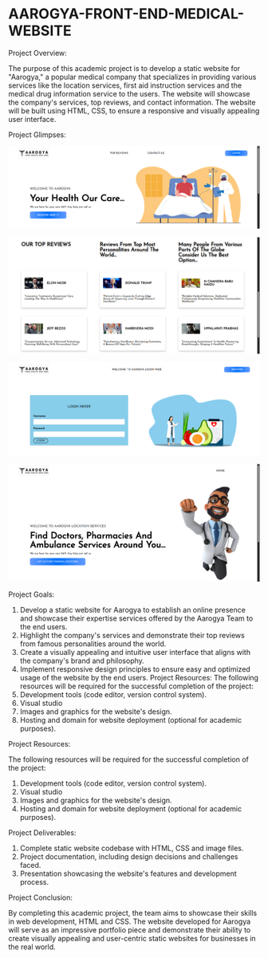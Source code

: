 # AAROGYA-FRONT-END-MEDICAL-WEBSITE

Project Overview: 

The purpose of this academic project is to develop a static website for "Aarogya," a popular medical company that specializes in providing various services like the location services, first aid instruction services and the medical drug information service to the users. The website will showcase the company's services, top reviews, and contact information. The website will be built using HTML, CSS, to ensure a responsive and visually appealing user interface.

Project Glimpses: 

![Glimpse 1](example1.png)

![Glimpse 2](example2.png)

![Glimpse 3](example3.png)

![Glimpse 4](example4.png)

Project Goals:

1.	Develop a static website for Aarogya to establish an online presence and showcase their expertise services offered by the Aarogya Team to the end users.
2.	Highlight the company's services and demonstrate their top reviews from famous personalities around the world.
3.	Create a visually appealing and intuitive user interface that aligns with the company's brand and philosophy.
4.	Implement responsive design principles to ensure easy and optimized usage of the website by the end users.
Project Resources: The following resources will be required for the successful completion of the project:
1.	Development tools (code editor, version control system).
2.	Visual studio 
3.	Images and graphics for the website's design.
4.	Hosting and domain for website deployment (optional for academic purposes).

Project Resources: 

The following resources will be required for the successful completion of the project:
1.	Development tools (code editor, version control system).
2.	Visual studio 
3.	Images and graphics for the website's design.
4.	Hosting and domain for website deployment (optional for academic purposes).


Project Deliverables:

1.	Complete static website codebase with HTML, CSS and image files.
2.	Project documentation, including design decisions and challenges faced.
3.	Presentation showcasing the website's features and development process.

Project Conclusion: 

By completing this academic project, the team aims to showcase their skills in web development, HTML and CSS. The website developed for Aarogya will serve as an impressive portfolio piece and demonstrate their ability to create visually appealing and user-centric static websites for businesses in the real world.
